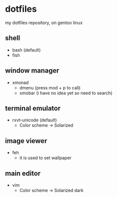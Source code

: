 # dotfiles
my dotfiles repository, on gentoo linux
## shell
- bash (default)
- fish
## window manager
- xmonad
  - dmenu (press mod + p to call)
  - xmobar (i have no idea yet so need to search)
## terminal emulator
- rxvt-unicode (default)
  - Color scheme              -> Solarized
## image viewer
- feh
  - it is used to set wallpaper
## main editor
- vim
  - Color scheme              -> Solarized dark
